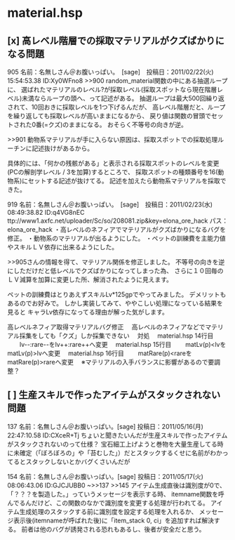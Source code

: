 # material.hsp


## [x] 高レベル階層での採取マテリアルがクズばかりになる問題
905 名前：名無しさん＠お腹いっぱい。　[sage]　投稿日：2011/02/22(火) 15:54:53.38 ID:Xy0WFno8
&gt;&gt;900
random_material関数の中にある抽選ループに、
選ばれたマテリアルのレベル?が採取レベル(採取スポットなら現在階層レベル)未満ならループの頭へ、って記述がある。
抽選ループは最大500回繰り返されて、10回おきに採取レベルを1つ下げるんだが、
高レベル階層だと、ループを繰り返しても採取レベルが高いままになるから、
戻り値は関数の冒頭でセットされた0番(=クズ)のままになる。
おそらく不等号の向きが逆。


&gt;&gt;901
動物系マテリアルが手に入らない原因は、採取スポットでの採取処理ルーチンに記述抜けがあるから。

具体的には、「何かの残骸がある」と表示される採取スポットのレベルを変更(PCの解剖学レベル / 3を加算)するところで、
採取スポットの種類番号を16(動物系)にセットする記述が抜けてる。
記述を加えたら動物系マテリアルを採取できた。

919 名前：名無しさん＠お腹いっぱい。　[sage]　投稿日：2011/02/23(水) 08:49:38.82 ID:q4VG8nEC
ttp://www1.axfc.net/uploader/Sc/so/208081.zip&key=elona_ore_hack
パス：elona_ore_hack
・高レベルのネフィアでマテリアルがクズばかりになるバグを修正。
・動物系のマテリアルが出るようにした。
・ペットの訓練費を主能力値やスキルＬＶ依存に出来るようにした。

&gt;&gt;905さんの情報を得て、マテリアル関係を修正しました。
不等号の向きを逆にしただけだと低レベルでクズばかりになってしまった為、
さらに１０回毎のＬＶ減算を加算に変更した所、解消されたように見えます。

ペットの訓練費はとりあえずスキルLv*125gpでやってみました。
デメリットもあるのでお好みで。
しかし実装してみて、ややこしい処理になっている結果を見ると
キャラLv依存になってる理由が解った気がします。


高レベルネフィア取得マテリアルバグ修正
　高レベルのネフィアなどでマテリアル採集をしても「クズ」しか採集できない
　対処
　material.hsp 14行目
　　lv--:rare--をlv++:rare++へ変更
　material.hsp 15行目
　　matLv(p)<lvをmatLv(p)>lvへ変更
　material.hsp 16行目
　　matRare(p)<rareをmatRare(p)>rareへ変更
　※マテリアルの入手バランスに影響があるので要調整？


## [ ] 生産スキルで作ったアイテムがスタックされない問題
137 名前：名無しさん＠お腹いっぱい。[sage] 投稿日：2011/05/16(月) 22:47:10.58 ID:CXceR+Tj
ちょいと聞きたいんだが生産スキルで作ったアイテムがスタックされないのって仕様？
宝石細工上げようと巻物を大量生産してる時に未確定（「ぼろぼろの」や「苔むした」）だとスタックするくせに名前がわかってるとスタックしないとかバグくさいんだが

154 名前：名無しさん＠お腹いっぱい。[sage] 投稿日：2011/05/17(火) 08:06:43.06 ID:GJCJUBB0
~>>137 >>145
アイテム生成直後は識別度が0で、
「？？？を製造した。」っていうメッセージを表示する時、
itemname関数を呼んでるんだけど、この関数のなかで識別度を変更する処理が行われてる。
アイテム生成処理のスタックする前に識別度を設定する処理を入れるか、
メッセージ表示後(itemnameが呼ばれた後)に「item_stack 0, ci」を追加すれば解決する。
前者は他のバグが誘発される恐れもあるし、後者が安全だと思う。

